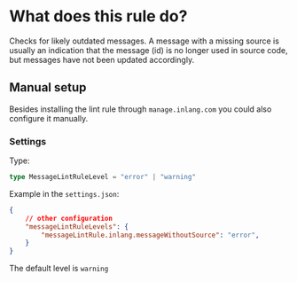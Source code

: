 # What does this rule do?

Checks for likely outdated messages.  A message with a missing source is usually an indication that the message (id) is no longer used in source code, but messages have not been updated accordingly.

## Manual setup

Besides installing the lint rule through `manage.inlang.com` you could also configure it manually.

### Settings

Type:
```ts
type MessageLintRuleLevel = "error" | "warning"
```

Example in the `settings.json`:
```json
{
    // other configuration
    "messageLintRuleLevels": {
		"messageLintRule.inlang.messageWithoutSource": "error",
	}
}
```

The default level is `warning`